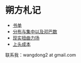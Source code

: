 # 朔方札记

- [书单](书单.md)
- [分布与集中以及邓巴数](分布与集中以及邓巴数.md)
- [现实扭曲力场](现实扭曲力场.md)
- [上头成本](上头成本.md)

联系我：wangdong2 at gmail.com